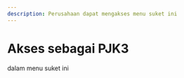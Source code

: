 ```yaml
---
description: Perusahaan dapat mengakses menu suket ini
---
```


# Akses sebagai PJK3

dalam menu suket ini
